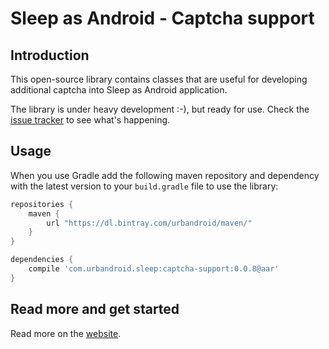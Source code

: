 # Sleep as Android - Captcha support

## Introduction

This open-source library contains classes that are useful for developing
additional captcha into Sleep as Android application.

The library is under heavy development :-), but ready for use. Check the
[issue tracker][issues] to see what's happening.


## Usage

When you use Gradle add the following maven repository and dependency with the latest version
to your `build.gradle` file to use the library:

```groovy
repositories {
    maven {
        url "https://dl.bintray.com/urbandroid/maven/"
    }
}

dependencies {
    compile 'com.urbandroid.sleep:captcha-support:0.0.8@aar'
}
```


## Read more and get started

Read more on the [website][website].

[issues]: https://github.com/urbandroid-team/sleep-captcha-support/issues
[website]: http://sleep.urbandroid.org/documentation/developer-api/captcha-api
